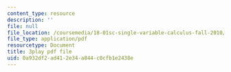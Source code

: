 ```yaml
---
content_type: resource
description: ''
file: null
file_location: /coursemedia/18-01sc-single-variable-calculus-fall-2010/0a932df2ad412e34a844c0cfb1e2438e_XRkgBWbWvg4.pdf
file_type: application/pdf
resourcetype: Document
title: 3play pdf file
uid: 0a932df2-ad41-2e34-a844-c0cfb1e2438e
---
```

